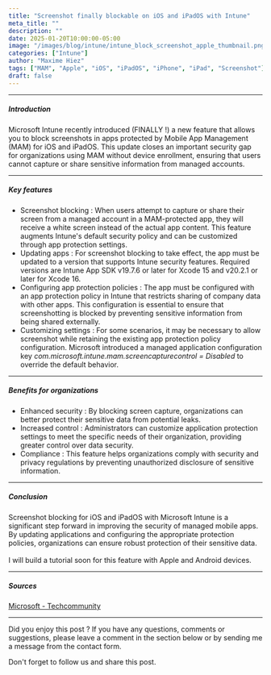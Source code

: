 ```yaml
---
title: "Screenshot finally blockable on iOS and iPadOS with Intune"
meta_title: ""
description: ""
date: 2025-01-20T10:00:00-05:00
image: "/images/blog/intune/intune_block_screenshot_apple_thumbnail.png"
categories: ["Intune"]
author: "Maxime Hiez"
tags: ["MAM", "Apple", "iOS", "iPadOS", "iPhone", "iPad", "Screenshot"]
draft: false
---
```

---

##### Introduction
Microsoft Intune recently introduced (FINALLY !) a new feature that allows you to block screenshots in apps protected by Mobile App Management (MAM) for iOS and iPadOS. This update closes an important security gap for organizations using MAM without device enrollment, ensuring that users cannot capture or share sensitive information from managed accounts.

---

##### Key features
- Screenshot blocking : When users attempt to capture or share their screen from a managed account in a MAM-protected app, they will receive a white screen instead of the actual app content. This feature augments Intune's default security policy and can be customized through app protection settings.
- Updating apps : For screenshot blocking to take effect, the app must be updated to a version that supports Intune security features. Required versions are Intune App SDK v19.7.6 or later for Xcode 15 and v20.2.1 or later for Xcode 16.
- Configuring app protection policies : The app must be configured with an app protection policy in Intune that restricts sharing of company data with other apps. This configuration is essential to ensure that screenshotting is blocked by preventing sensitive information from being shared externally.
- Customizing settings : For some scenarios, it may be necessary to allow screenshot while retaining the existing app protection policy configuration. Microsoft introduced a managed application configuration key *com.microsoft.intune.mam.screencapturecontrol = Disabled* to override the default behavior.

---

##### Benefits for organizations
- Enhanced security : By blocking screen capture, organizations can better protect their sensitive data from potential leaks.
- Increased control : Administrators can customize application protection settings to meet the specific needs of their organization, providing greater control over data security.
- Compliance : This feature helps organizations comply with security and privacy regulations by preventing unauthorized disclosure of sensitive information.

---

##### Conclusion
Screenshot blocking for iOS and iPadOS with Microsoft Intune is a significant step forward in improving the security of managed mobile apps. By updating applications and configuring the appropriate protection policies, organizations can ensure robust protection of their sensitive data.
<br/><br/>
I will build a tutorial soon for this feature with Apple and Android devices.

---

##### Sources
[Microsoft - Techcommunity](https://techcommunity.microsoft.com/blog/IntuneCustomerSuccess/new-block-screen-capture-for-iosipados-mam-protected-apps/4366312)

---


Did you enjoy this post ? If you have any questions, comments or suggestions, please leave a comment in the section below or by sending me a message from the contact form.

Don't forget to follow us and share this post.